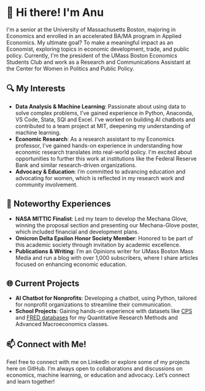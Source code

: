 # 👋 Hi there! I'm Anu

I'm a senior at the University of Massachusetts Boston, majoring in Economics and enrolled in an accelerated BA/MA program in Applied Economics. My ultimate goal? To make a meaningful impact as an Economist, exploring topics in economic development, trade, and public policy. Currently, I'm the president of the UMass Boston Economics Students Club and work as a Research and Communications Assistant at the Center for Women in Politics and Public Policy.

## 🔍 My Interests
- **Data Analysis & Machine Learning**: Passionate about using data to solve complex problems, I’ve gained experience in Python, Anaconda, VS Code, Stata, SQl and Excel. I’ve worked on building AI chatbots and contributed to a team project at MIT, deepening my understanding of machine learning.
- **Economic Research**: As a research assistant to my Economics professor, I've gained hands-on experience in understanding how economic research translates into real-world policy. I'm excited about opportunities to further this work at institutions like the Federal Reserve Bank and similar research-driven organizations.
- **Advocacy & Education**: I’m committed to advancing education and advocating for women, which is reflected in my research work and community involvement.

## 🌟 Noteworthy Experiences
- **NASA MITTIC Finalist**: Led my team to develop the Mechana Glove, winning the proposal section and presenting our Mechana-Glove poster, which included financial and development plans.
- **Omicron Delta Epsilon Honor Society Member**: Honored to be part of this academic society through invitation by academic excellence.
- **Publications & Writing**: I’m an Opinions writer for UMass Boston Mass Media and run a blog with over 1,000 subscribers, where I share articles focused on enhancing economic education.

## 🌐 Current Projects
- **AI Chatbot for Nonprofits**: Developing a chatbot, using Python, tailored for nonprofit organizations to streamline their communication.
- **School Projects**: Gaining hands-on experience with datasets like [CPS](https://www.cps.io) and [FRED databases](https://fred.stlouisfed.org/) for my Quantitative Research Methods and Advanced Macroeconomics classes.

## 📫 Connect with Me!
Feel free to connect with me on LinkedIn or explore some of my projects here on GitHub. I’m always open to collaborations and discussions on economics, machine learning, or education and advocacy. Let’s connect and learn together!

<!--
**Anuoluwapo18/Anuoluwapo18** is a ✨ _special_ ✨ repository because its `README.md` (this file) appears on your GitHub profile.

Here are some ideas to get you started:

- 🔭 II’m currently working on ...
- 🌱 I’m currently learning ...
- 👯 I’m looking to collaborate on ...
- 🤔 I’m looking for help with ...
- 💬 Ask me about ...
- 📫 How to reach me: ...
- 😄 Pronouns: ...
- ⚡ Fun fact: ...
-->
